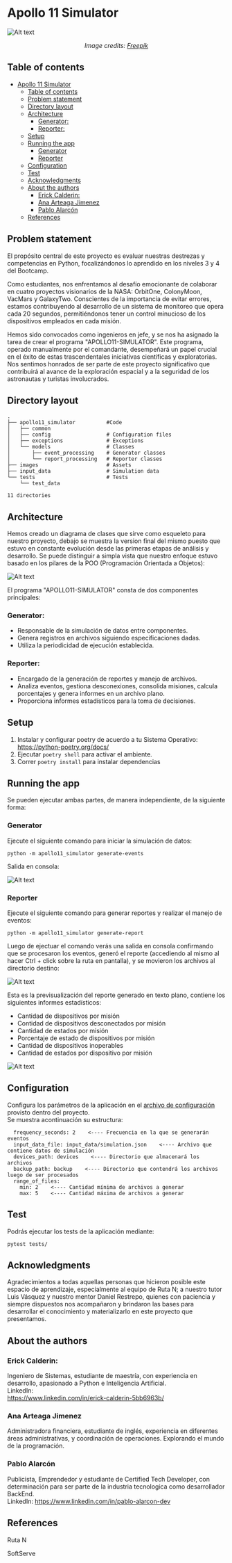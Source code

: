 # Apollo 11 Simulator
![Alt text](./images/diseno-collage-viajes-espaciales.jpeg)<p align="center"><i>Image credits: <a href="https://www.freepik.es/foto-gratis/diseno-collage-viajes-espaciales_94964717.htm#page=2&query=misiones%20espaciales&position=6&from_view=search&track=ais&uuid=b9537576-012c-4a51-9b65-cd29d7156015">Freepik</a></i></p>

## Table of contents
<!--ts-->

- [Apollo 11 Simulator](#apollo-11-simulator)
  - [Table of contents](#table-of-contents)
  - [Problem statement](#problem-statement)
  - [Directory layout](#directory-layout)
  - [Architecture](#architecture)
    - [Generator:](#generator)
    - [Reporter:](#reporter)
  - [Setup](#setup)
  - [Running the app](#running-the-app)
    - [Generator](#generator-1)
    - [Reporter](#reporter-1)
  - [Configuration](#configuration)
  - [Test](#test)
  - [Acknowledgments](#acknowledgments)
  - [About the authors](#about-the-authors)
    - [Erick Calderin:](#erick-calderin)
    - [Ana Arteaga Jimenez](#ana-arteaga-jimenez)
    - [Pablo Alarcón](#pablo-alarcón)
  - [References](#references)
<!--te-->

## Problem statement
El propósito central de este proyecto es evaluar nuestras destrezas y competencias en Python, focalizándonos lo aprendido en los niveles 3 y 4 del Bootcamp.

Como estudiantes, nos enfrentamos al desafío emocionante de colaborar en cuatro proyectos visionarios de la NASA: OrbitOne, ColonyMoon, VacMars y GalaxyTwo. Conscientes de la importancia de evitar errores, estamos contribuyendo al desarrollo de un sistema de monitoreo que opera cada 20 segundos, permitiéndonos tener un control minucioso de los dispositivos empleados en cada misión.

Hemos sido convocados como ingenieros en jefe, y se nos ha asignado la tarea de crear el programa "APOLLO11-SIMULATOR". Este programa, operado manualmente por el comandante, desempeñará un papel crucial en el éxito de estas trascendentales iniciativas científicas y exploratorias. Nos sentimos honrados de ser parte de este proyecto significativo que contribuirá al avance de la exploración espacial y a la seguridad de los astronautas y turistas involucrados.

## Directory layout
```
.
├── apollo11_simulator          #Code
│   ├── common
│   ├── config                  # Configuration files
│   ├── exceptions              # Exceptions
│   └── models                  # Classes
│       ├── event_processing    # Generator classes
│       └── report_processing   # Reporter classes
├── images                      # Assets
├── input_data                  # Simulation data
└── tests                       # Tests
    └── test_data

11 directories

```


## Architecture
Hemos creado un diagrama de clases que sirve como esqueleto para nuestro proyecto, debajo se muestra la version final del mismo puesto que estuvo en constante evolución desde las primeras etapas de análisis y desarrollo. Se puede distinguir a simpla vista que nuestro enfoque estuvo basado en los pilares de la  POO (Programación Orientada a Objetos):

![Alt text](./images/classes_diagram.png)

El programa "APOLLO11-SIMULATOR" consta de dos componentes principales:

### Generator:
* Responsable de la simulación de datos entre componentes.
* Genera registros en archivos siguiendo especificaciones dadas.
* Utiliza la periodicidad de ejecución establecida.

### Reporter:
* Encargado de la generación de reportes y manejo de archivos.
* Analiza eventos, gestiona desconexiones, consolida misiones, calcula porcentajes y genera informes en un archivo plano.
* Proporciona informes estadísticos para la toma de decisiones.

## Setup
1. Instalar y configurar poetry de acuerdo a tu Sistema Operativo: https://python-poetry.org/docs/
2. Ejecutar `poetry shell` para activar el ambiente.
3. Correr `poetry install` para instalar dependencias

## Running the app
Se pueden ejecutar ambas partes, de manera independiente, de la siguiente forma:

### Generator
Ejecute el siguiente comando para iniciar la simulación de datos:

`python -m apollo11_simulator generate-events`

Salida en consola:

![Alt text](./images/after_generator.jpeg)<p align="center">

### Reporter
Ejecute el siguiente comando para generar reportes y realizar el manejo de eventos:

`python -m apollo11_simulator generate-report`  


Luego de ejectuar el comando verás una salida en consola confirmando que se procesaron los eventos, generó el reporte (accediendo al mismo al hacer Ctrl + click sobre la ruta en pantalla), y se movieron los archivos al directorio destino:  

![Alt text](./images/above_report.jpeg)<p align="center">

 

Esta es la previsualización del reporte generado en texto plano, contiene los siguientes informes estadísticos:
* Cantidad de dispositivos por misión
* Contidad de dispositivos desconectados por misión
* Cantidad de estados por misión
* Porcentaje de estado de dispositivos por misión
* Cantidad de dispositivos inoperables
* Cantidad de estados por dispositivo por misión  


![Alt text](./images/IMG-20240128-WA0011.jpeg)<p align="center"> 



## Configuration
Configura los parámetros de la aplicación en el [archivo de configuración](./apollo11_simulator/config/config.yaml) provisto dentro del proyecto.  
Se muestra acontinuación su estructura:

``` 
  frequency_seconds: 2    <---- Frecuencia en la que se generarán eventos
  input_data_file: input_data/simulation.json    <---- Archivo que contiene datos de simulación
  devices_path: devices    <---- Directorio que almacenará los archivos
  backup_path: backup    <---- Directorio que contendrá los archivos luego de ser procesados
  range_of_files:
    min: 2    <---- Cantidad mínima de archivos a generar
    max: 5    <---- Cantidad máxima de archivos a generar

``` 

## Test
Podrás ejecutar los tests de la aplicación mediante:

`pytest tests/`



## Acknowledgments
Agradecimientos a todas aquellas personas que hicieron posible este espacio de aprendizaje, especialmente al equipo de Ruta N; a nuestro tutor Luis Vásquez y nuestro mentor Daniel Restrepo, quienes con paciencia y siempre dispuestos nos acompañaron y brindaron las bases para desarrollar el conocimiento y materializarlo en este proyecto que presentamos.



## About the authors

### Erick Calderin:
Ingeniero de Sistemas, estudiante de maestría, con experiencia en desarrollo, apasionado a Python e Inteligencia Artificial.  
LinkedIn:  
https://www.linkedin.com/in/erick-calderin-5bb6963b/ 

### Ana Arteaga Jimenez
Administradora financiera, estudiante de inglés, experiencia en diferentes áreas administrativas, y coordinación de operaciones. Explorando el mundo de la programación.

### Pablo Alarcón
Publicista, Emprendedor y estudiante de Certified Tech Developer, con determinación para ser parte de la industria tecnologica como desarrollador BackEnd.  
LinkedIn: 
https://www.linkedin.com/in/pablo-alarcon-dev

## References

Ruta N

SoftServe


